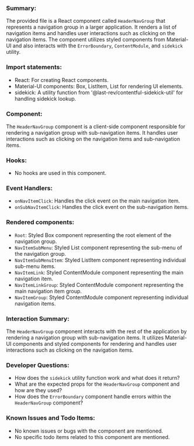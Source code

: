 ### Summary:
The provided file is a React component called `HeaderNavGroup` that represents a navigation group in a larger application. It renders a list of navigation items and handles user interactions such as clicking on the navigation items. The component utilizes styled components from Material-UI and also interacts with the `ErrorBoundary`, `ContentModule`, and `sidekick` utility.

### Import statements:
- React: For creating React components.
- Material-UI components: Box, ListItem, List for rendering UI elements.
- sidekick: A utility function from '@last-rev/contentful-sidekick-util' for handling sidekick lookup.

### Component:
The `HeaderNavGroup` component is a client-side component responsible for rendering a navigation group with sub-navigation items. It handles user interactions such as clicking on the navigation items and sub-navigation items.

### Hooks:
- No hooks are used in this component.

### Event Handlers:
- `onNavItemClick`: Handles the click event on the main navigation item.
- `onSubNavItemClick`: Handles the click event on the sub-navigation items.

### Rendered components:
- `Root`: Styled Box component representing the root element of the navigation group.
- `NavItemSubMenu`: Styled List component representing the sub-menu of the navigation group.
- `NavItemSubMenuItem`: Styled ListItem component representing individual sub-menu items.
- `NavItemLink`: Styled ContentModule component representing the main navigation item.
- `NavItemLinkGroup`: Styled ContentModule component representing the main navigation item group.
- `NavItemGroup`: Styled ContentModule component representing individual navigation items.

### Interaction Summary:
The `HeaderNavGroup` component interacts with the rest of the application by rendering a navigation group with sub-navigation items. It utilizes Material-UI components and styled components for rendering and handles user interactions such as clicking on the navigation items.

### Developer Questions:
- How does the `sidekick` utility function work and what does it return?
- What are the expected props for the `HeaderNavGroup` component and how are they used?
- How does the `ErrorBoundary` component handle errors within the `HeaderNavGroup` component?

### Known Issues and Todo Items:
- No known issues or bugs with the component are mentioned.
- No specific todo items related to this component are mentioned.